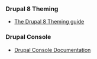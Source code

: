 ### Drupal 8 Theming
- [The Drupal 8 Theming guide](http://sqndr.github.io/d8-theming-guide/index.html)
### Drupal Console
- [Drupal Console Documentation](https://hechoendrupal.gitbooks.io/drupal-console/content/en/index.html)
